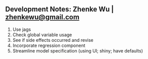 Development Notes:
Zhenke Wu | zhenkewu@gmail.com
--------------
1.	Use jags
2.	Check global variable usage
3.	See if side effects occurred and revise
4.	Incorporate regression component
5.	Streamline model specification (using UI; shiny; have defaults)



